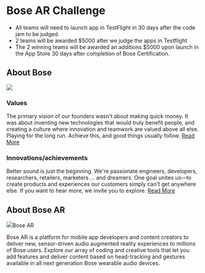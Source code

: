 # Bose AR Challenge

* All teams will need to launch app in TestFlight in 30 days after the code jam to be judged. 
* 2 teams will be awarded $5000 after we judge the apps in Testflight
* The 2 winning teams will be awarded an additions $5000 upon launch in the App Store 30 days after completion of Bose Certification.

## About Bose

![](https://blobscdn.gitbook.com/v0/b/gitbook-28427.appspot.com/o/assets%2F-LesOucCTEU7xgjkHcd2%2F-Let-NJA4IyGijUggb5N%2F-Let-TPoOH_bIBbjBQ_c%2Fbose_logo_whitebox.png?alt=media&token=ecb70dc2-973d-44f9-9f48-bd0ea78bdecb)

### Values <a id="values"></a>

The primary vision of our founders wasn't about making quick money. It was about inventing new technologies that would truly benefit people, and creating a culture where innovation and teamwork are valued above all else. Playing for the long run. Achieve this, and good things usually follow. [Read More](https://www.bose.com/en_us/about_bose/our_values.html)​

### Innovations/achievements <a id="innovations-achievements"></a>

Better sound is just the beginning. We're passionate engineers, developers, researchers, retailers, marketers … and dreamers. One goal unites us—to create products and experiences our customers simply can't get anywhere else. If you want to hear more, we invite you to explore. [Read More](https://www.bose.com/en_us/about_bose/innovations_achievements.html)​

## About Bose AR <a id="about-bose-ar"></a>

![](https://blobscdn.gitbook.com/v0/b/gitbook-28427.appspot.com/o/assets%2F-LesOucCTEU7xgjkHcd2%2F-LeswfdlM04Lra3P1y7B%2F-Lesx3i_rm4Z8PjnT16m%2Ftrans_bose_ar_logo_horz_blk_rgb.png?alt=media&token=d4fd8465-cf7b-4475-b498-b9399077739b)Bose AR

Bose AR is a platform for mobile app developers and content creators to deliver new, sensor-driven audio augmented reality experiences to millions of Bose users. Explore our array of coding and creative tools that let you add features and deliver content based on head-tracking and gestures available in all next generation Bose wearable audio devices.

